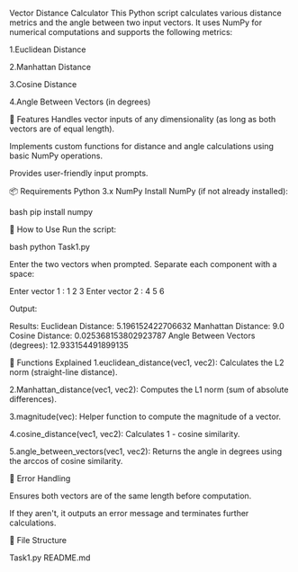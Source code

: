 Vector Distance Calculator
This Python script calculates various distance metrics and the angle between two input vectors.
It uses NumPy for numerical computations and supports the following metrics:

1.Euclidean Distance

2.Manhattan Distance

3.Cosine Distance

4.Angle Between Vectors (in degrees)

🧮 Features
Handles vector inputs of any dimensionality (as long as both vectors are of equal length).

Implements custom functions for distance and angle calculations using basic NumPy operations.

Provides user-friendly input prompts.

📦 Requirements
Python 3.x
NumPy
Install NumPy (if not already installed):

bash
pip install numpy

🚀 How to Use
Run the script:

bash
python Task1.py

Enter the two vectors when prompted. Separate each component with a space:

Enter vector 1 : 1 2 3
Enter vector 2 : 4 5 6

Output:

Results:
Euclidean Distance: 5.196152422706632
Manhattan Distance: 9.0
Cosine Distance: 0.025368153802923787
Angle Between Vectors (degrees): 12.933154491899135

📄 Functions Explained
1.euclidean_distance(vec1, vec2): Calculates the L2 norm (straight-line distance).

2.Manhattan_distance(vec1, vec2): Computes the L1 norm (sum of absolute differences).

3.magnitude(vec): Helper function to compute the magnitude of a vector.

4.cosine_distance(vec1, vec2): Calculates 1 - cosine similarity.

5.angle_between_vectors(vec1, vec2): Returns the angle in degrees using the arccos of cosine similarity.

🛑 Error Handling

Ensures both vectors are of the same length before computation.

If they aren't, it outputs an error message and terminates further calculations.

📁 File Structure

Task1.py
README.md
